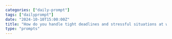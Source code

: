 ```yaml
---
categories: ["daily-prompt"]
tags: ["dailyprompt"]
date: "2024-10-10T15:00:00Z"
title: "How do you handle tight deadlines and stressful situations at work?"
type: "prompts"
---
```


